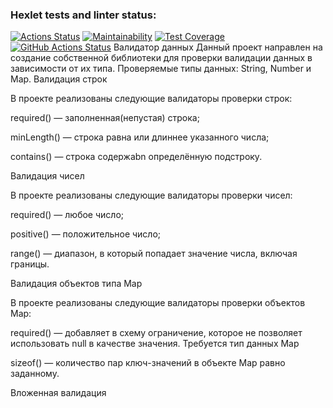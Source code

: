 ### Hexlet tests and linter status:
[![Actions Status](https://github.com/fedorovaea18/java-project-78/actions/workflows/hexlet-check.yml/badge.svg)](https://github.com/fedorovaea18/java-project-78/actions)
[![Maintainability](https://api.codeclimate.com/v1/badges/f98370da14866d304cd0/maintainability)](https://codeclimate.com/github/fedorovaea18/java-project-78/maintainability)
[![Test Coverage](https://api.codeclimate.com/v1/badges/f98370da14866d304cd0/test_coverage)](https://codeclimate.com/github/fedorovaea18/java-project-78/test_coverage)
[![GitHub Actions Status](https://github.com/fedorovaea18/java-project-78/actions/workflows/github-actions.yml/badge.svg)](https://github.com/fedorovaea18/java-project-78/actions)
Валидатор данных
Данный проект направлен на создание собственной библиотеки для проверки валидации данных в зависимости от их типа. Проверяемые типы данных: String, Number и Map.
Валидация строк

В проекте реализованы следующие валидаторы проверки строк:

required() — заполненная(непустая) строка;

minLength() — строка равна или длиннее указанного числа;

contains() — cтрока содержаbn определённую подстроку.

Валидация чисел

В проекте реализованы следующие валидаторы проверки чисел:

required() — любое число;

positive() — положительное число;

range() — диапазон, в который попадает значение числа, включая границы.

Валидация объектов типа Map

В проекте реализованы следующие валидаторы проверки объектов Map:

required() — добавляет в схему ограничение, которое не позволяет использовать null в качестве значения. Требуется тип данных Map

sizeof() — количество пар ключ-значений в объекте Map равно заданному.

Вложенная валидация
